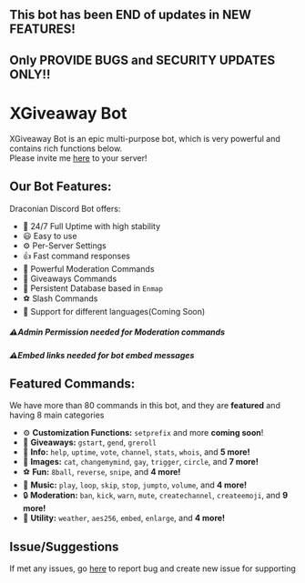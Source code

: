 ## This bot has been END of updates in NEW FEATURES!
## Only PROVIDE BUGS and SECURITY UPDATES **ONLY**!!

<p align="center">
            <h1>XGiveaway Bot</h1> </center>



</p>

XGiveaway Bot is an epic multi-purpose bot, which is very powerful and contains rich functions below.\
Please invite me [here](https://discord.com/oauth2/authorize?client_id=711937599975063584&permissions=8&scope=bot%20applications.commands) to your server!


## Our Bot Features:

Draconian Discord Bot offers:

- :battery: 24/7 Full Uptime with high stability
- :smiley: Easy to use
- ⚙ Per-Server Settings
- :+1: Fast command responses
- :cop: Powerful Moderation Commands
- :tada: Giveaways Commands
- :file_folder: Persistent Database based in `Enmap`
- :soccer: Slash Commands
- :rocket: Support for different languages(Coming Soon)

##### ⚠Admin Permission needed for Moderation commands

##### ⚠Embed links needed for bot embed messages

## Featured Commands:

We have more than 80 commands in this bot, and they are **featured** and having 8 main categories

- ⚙ **Customization Functions:** `setprefix` and more **coming soon**!
- :gift: **Giveaways:** `gstart`, `gend`, `greroll`
- :file_folder: **Info:** `help`, `uptime`, `vote`, `channel`, `stats`, `whois`, and **5 more!**
- :stars: **Images:** `cat`, `changemymind`, `gay`, `trigger`, `circle`, and **7 more!**
- :soccer: **Fun:** `8ball`, `reverse`, `snipe`, and **4 more!**
- :musical_note: **Music:** `play`, `loop`, `skip`, `stop`, `jumpto`, `volume`, and **4 more!**
- :lock: **Moderation:** `ban`, `kick`, `warn`, `mute`, `createchannel`, `createemoji`, and **9 more!**
- :electric_plug: **Utility:** `weather`, `aes256`, `embed`, `enlarge`, and **4 more!**

## Issue/Suggestions

If met any issues, go [here](https://github.com/ShadowGaming100/XGiveway-Bot/issues) to report bug and create new issue for supporting
